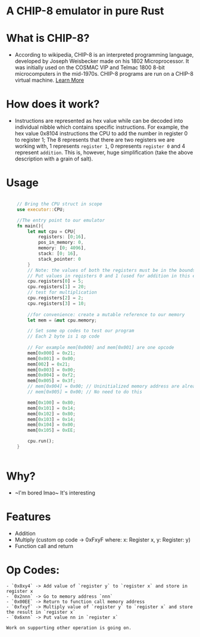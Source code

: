 # A CHIP-8 emulator in pure Rust



# What is CHIP-8?



- According to wikipedia, CHIP-8 is an interpreted programming language, developed by Joseph Weisbecker made on his 
 1802 Microprocessor. It was initially used on the COSMAC VIP and Telmac 1800 8-bit microcomputers in the mid-1970s. 
 CHIP-8 programs are run on a CHIP-8 virtual machine. [Learn More](https://en.wikipedia.org/wiki/CHIP-8)
 
# How does it work?


- Instructions are represented as hex value while can be decoded into individual nibble which contains specific instructions.
  For example, the hex value 0x8104 instructions the CPU to add the number in register 0 to register 1; The 8 represents that there are
  two registers we are working with, 1 represents `register 1`, 0 represents `register 0` and 4 represent `addition`. This is, however,
  huge simplification (take the above description with a grain of salt).

# Usage

```rust

    // Bring the CPU struct in scope
    use executor::CPU;

    //The entry point to our emulator
    fn main(){
        let mut cpu = CPU{
            registers: [0;16],
            pos_in_memory: 0,
            memory: [0; 4096],
            stack: [0; 16],
            stack_pointer: 0
        }
        // Note: the values of both the registers must be in the bounds of u8 as originally implemented in CHIP-8
        // Put values in registers 0 and 1 (used for addition in this example)
        cpu.registers[0] = 5;
        cpu.registers[1] = 20;
        // test for multiplication
        cpu.registers[2] = 2;
        cpu.registers[3] = 10;
        
        //for convenience: create a mutable reference to our memory
        let mem = &mut cpu.memory;

        // Set some op codes to test our program
        // Each 2 byte is 1 op code
        
        // For example mem[0x000] and mem[0x001] are one opcode
        mem[0x000] = 0x21;
        mem[0x001] = 0x00;
        mem[002] = 0x21;
        mem[0x003] = 0x00;
        mem[0x004] = 0xf2;
        mem[0x005] = 0x3f;
        // mem[0x004] = 0x00; // Uninitialized memory address are already zero
        // mem[0x005] = 0x00; // No need to do this

        mem[0x100] = 0x80;
        mem[0x101] = 0x14;
        mem[0x102] = 0x80;
        mem[0x103] = 0x14;
        mem[0x104] = 0x00;
        mem[0x105] = 0xEE;

        cpu.run();
    }
    
```

# Why?


- ~I'm bored lmao~ It's interesting


# Features

- Addition
- Multiply (custom op code -> 0xFxyF where: x: Register x, y: Register: y)
- Function call and return

# Op Codes:
    - `0x8xy4` -> Add value of `register y` to `register x` and store in register x
    - `0x2nnn` -> Go to memory address `nnn`
    - `0x00EE` -> Return to function call memory address
    - `0xfxyf` -> Multiply value of `register y` to `register x` and store the result in `register x`
    - `0x6xnn` -> Put value nn in `register x`
    
    Work on supporting other operation is going on.
 
